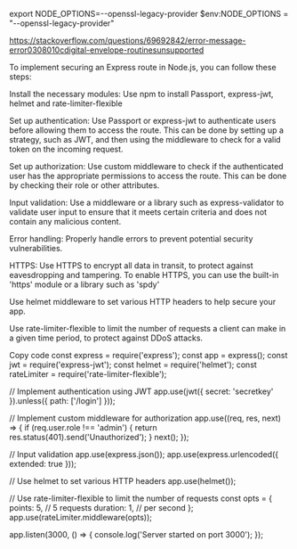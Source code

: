 
export NODE_OPTIONS=--openssl-legacy-provider
$env:NODE_OPTIONS = "--openssl-legacy-provider"

https://stackoverflow.com/questions/69692842/error-message-error0308010cdigital-envelope-routinesunsupported

To implement securing an Express route in Node.js, you can follow these steps:

Install the necessary modules: Use npm to install Passport, express-jwt, helmet and rate-limiter-flexible

Set up authentication: Use Passport or express-jwt to authenticate users before allowing them to access the route. This can be done by setting up a strategy, such as JWT, and then using the middleware to check for a valid token on the incoming request.

Set up authorization: Use custom middleware to check if the authenticated user has the appropriate permissions to access the route. This can be done by checking their role or other attributes.

Input validation: Use a middleware or a library such as express-validator to validate user input to ensure that it meets certain criteria and does not contain any malicious content.

Error handling: Properly handle errors to prevent potential security vulnerabilities.

HTTPS: Use HTTPS to encrypt all data in transit, to protect against eavesdropping and tampering. To enable HTTPS, you can use the built-in 'https' module or a library such as 'spdy'

Use helmet middleware to set various HTTP headers to help secure your app.

Use rate-limiter-flexible to limit the number of requests a client can make in a given time period, to protect against DDoS attacks.

Copy code
const express = require('express');
const app = express();
const jwt = require('express-jwt');
const helmet = require('helmet');
const rateLimiter = require('rate-limiter-flexible');

// Implement authentication using JWT
app.use(jwt({ secret: 'secretkey' }).unless({ path: ['/login'] }));

// Implement custom middleware for authorization
app.use((req, res, next) => {
  if (req.user.role !== 'admin') {
    return res.status(401).send('Unauthorized');
  }
  next();
});

// Input validation
app.use(express.json());
app.use(express.urlencoded({ extended: true }));

// Use helmet to set various HTTP headers
app.use(helmet());

// Use rate-limiter-flexible to limit the number of requests
const opts = {
  points: 5, // 5 requests
  duration: 1, // per second
};
app.use(rateLimiter.middleware(opts));

app.listen(3000, () => {
  console.log('Server started on port 3000');
});